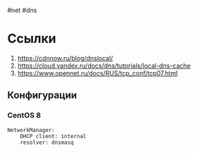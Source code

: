 #net #dns

# Ссылки

1. https://cdnnow.ru/blog/dnslocal/
2. https://cloud.yandex.ru/docs/dns/tutorials/local-dns-cache
3. https://www.opennet.ru/docs/RUS/tcp_conf/tcp07.html


## Конфигурации

### CentOS 8

```
NetworkManager:
    DHCP client: internal
    resolver: dnsmasq
```
